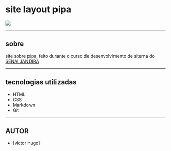 # site layout pipa

![](./img/Captura%20de%20Tela%202024-11-01%20às%2014.02.45.png)

---

## sobre
site sobre pipa, feito durante o curso de desenvolvimento de sitema do [SENAI JANDIRA](https://sp.senai.br/unidade/jandira/)

---


## tecnologias utilizadas
- HTML
- CSS
- Markdown
- Git


---
## AUTOR
- [victor hugo]

